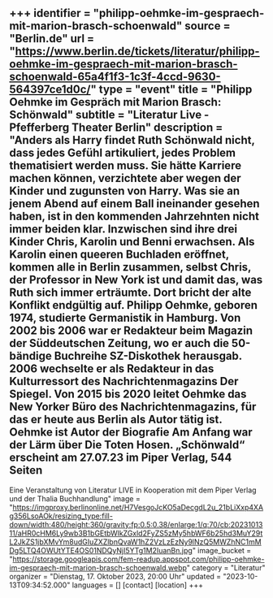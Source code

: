 +++
identifier = "philipp-oehmke-im-gespraech-mit-marion-brasch-schoenwald"
source = "Berlin.de"
url = "https://www.berlin.de/tickets/literatur/philipp-oehmke-im-gespraech-mit-marion-brasch-schoenwald-65a4f1f3-1c3f-4ccd-9630-564397ce1d0c/"
type = "event"
title = "Philipp Oehmke im Gespräch mit Marion Brasch: Schönwald"
subtitle = "Literatur Live - Pfefferberg Theater Berlin"
description = "Anders als Harry findet Ruth Schönwald nicht, dass jedes Gefühl artikuliert, jedes Problem thematisiert werden muss. Sie hätte Karriere machen können, verzichtete aber wegen der Kinder und zugunsten von Harry.
Was sie an jenem Abend auf einem Ball ineinander gesehen haben,  ist in den kommenden Jahrzehnten nicht immer beiden klar. Inzwischen  sind ihre drei Kinder Chris, Karolin und Benni erwachsen. Als Karolin  einen queeren Buchladen eröffnet, kommen alle in Berlin zusammen, selbst  Chris, der Professor in New York ist und damit das, was Ruth sich immer  erträumte. Dort bricht der alte Konflikt endgültig auf.
Philipp  Oehmke, geboren 1974, studierte Germanistik in Hamburg. Von 2002 bis  2006 war er Redakteur beim Magazin der Süddeutschen Zeitung, wo er auch  die 50-bändige Buchreihe SZ-Diskothek herausgab. 2006 wechselte er als  Redakteur in das Kulturressort des Nachrichtenmagazins Der Spiegel. Von  2015 bis 2020 leitet Oehmke das New Yorker Büro des Nachrichtenmagazins,  für das er heute aus Berlin als Autor tätig ist.
Oehmke ist Autor der Biografie Am Anfang war der Lärm über Die Toten Hosen.
„Schönwald“ erscheint am 27.07.23 im Piper Verlag, 544 Seiten
-----
Eine Veranstaltung von Literatur LIVE in Kooperation mit dem Piper Verlag und der Thalia Buchhandlung"
image = "https://imgproxy.berlinonline.net/H7VesgoJcKO5aDecgdL2u_21bLiXxp4XAg356LsoAOk/resizing_type:fill-down/width:480/height:360/gravity:fp:0.5:0.38/enlarge:1/q:70/cb:2023101311/aHR0cHM6Ly9wb3B1bGEtbWlkZGxld2FyZS5zMy5hbWF6b25hd3MuY29tL2JkZS1jbXMvYm8udGIuZXZlbnQvaW1hZ2VzLzEzNy9lNzQ5MWZhNC1mMDg5LTQ4OWUtYTE4OS01NDQyNjI5YTg1M2IuanBn.jpg"
image_bucket = "https://storage.googleapis.com/fem-readup.appspot.com/philipp-oehmke-im-gespraech-mit-marion-brasch-schoenwald.webp"
category = "Literatur"
organizer = "Dienstag, 17. Oktober 2023, 20:00 Uhr"
updated = "2023-10-13T09:34:52.000"
languages = []
[contact]
[location]
+++
